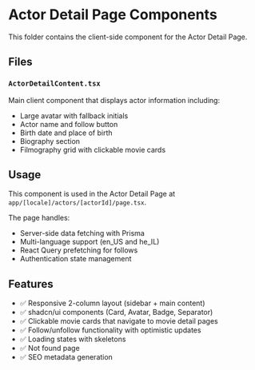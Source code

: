 # Actor Detail Page Components

This folder contains the client-side component for the Actor Detail Page.

## Files

### `ActorDetailContent.tsx`

Main client component that displays actor information including:

- Large avatar with fallback initials
- Actor name and follow button
- Birth date and place of birth
- Biography section
- Filmography grid with clickable movie cards

## Usage

This component is used in the Actor Detail Page at `app/[locale]/actors/[actorId]/page.tsx`.

The page handles:

- Server-side data fetching with Prisma
- Multi-language support (en_US and he_IL)
- React Query prefetching for follows
- Authentication state management

## Features

- ✅ Responsive 2-column layout (sidebar + main content)
- ✅ shadcn/ui components (Card, Avatar, Badge, Separator)
- ✅ Clickable movie cards that navigate to movie detail pages
- ✅ Follow/unfollow functionality with optimistic updates
- ✅ Loading states with skeletons
- ✅ Not found page
- ✅ SEO metadata generation

